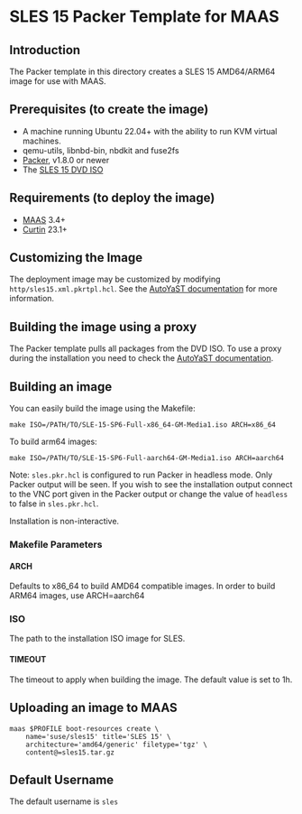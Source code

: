 # SLES 15 Packer Template for MAAS

## Introduction

The Packer template in this directory creates a SLES 15 AMD64/ARM64 image for use with MAAS.

## Prerequisites (to create the image)

* A machine running Ubuntu 22.04+ with the ability to run KVM virtual machines.
* qemu-utils, libnbd-bin, nbdkit and fuse2fs
* [Packer](https://www.packer.io/intro/getting-started/install.html), v1.8.0 or newer
* The [SLES 15 DVD ISO](https://www.suse.com/download/sles/)

## Requirements (to deploy the image)

* [MAAS](https://maas.io) 3.4+
* [Curtin](https://launchpad.net/curtin) 23.1+

## Customizing the Image

The deployment image may be customized by modifying `http/sles15.xml.pkrtpl.hcl`. See the [AutoYaST documentation](https://documentation.suse.com/sles/15/html/SLES-all/book-autoyast.html) for more information.

## Building the image using a proxy

The Packer template pulls all packages from the DVD ISO. To use a proxy during the installation you need to check the [AutoYaST documentation](https://documentation.suse.com/sles/15/html/SLES-all/book-autoyast.html).

## Building an image

You can easily build the image using the Makefile:

```shell
make ISO=/PATH/TO/SLE-15-SP6-Full-x86_64-GM-Media1.iso ARCH=x86_64
```

To build arm64 images:

```shell
make ISO=/PATH/TO/SLE-15-SP6-Full-aarch64-GM-Media1.iso ARCH=aarch64
```

Note: `sles.pkr.hcl` is configured to run Packer in headless mode. Only Packer
output will be seen. If you wish to see the installation output connect to the
VNC port given in the Packer output or change the value of `headless` to false in
`sles.pkr.hcl`.

Installation is non-interactive.

### Makefile Parameters

#### ARCH

Defaults to x86_64 to build AMD64 compatible images. In order to build ARM64 images, use ARCH=aarch64

### ISO

The path to the installation ISO image for SLES.

#### TIMEOUT

The timeout to apply when building the image. The default value is set to 1h.

## Uploading an image to MAAS

```shell
maas $PROFILE boot-resources create \
    name='suse/sles15' title='SLES 15' \
    architecture='amd64/generic' filetype='tgz' \
    content@=sles15.tar.gz
```

## Default Username

The default username is ```sles```
